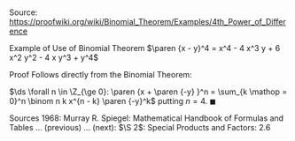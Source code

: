 # 

Source: https://proofwiki.org/wiki/Binomial_Theorem/Examples/4th_Power_of_Difference

Example of Use of Binomial Theorem
$\paren {x - y}^4 = x^4 - 4 x^3 y + 6 x^2 y^2 - 4 x y^3 + y^4$


Proof
Follows directly from the Binomial Theorem:

$\ds \forall n \in \Z_{\ge 0}: \paren {x + \paren {-y} }^n = \sum_{k \mathop = 0}^n \binom n k x^{n - k} \paren {-y}^k$
putting $n = 4$.
$\blacksquare$


Sources
1968: Murray R. Spiegel: Mathematical Handbook of Formulas and Tables ... (previous) ... (next): $\S 2$: Special Products and Factors: $2.6$




